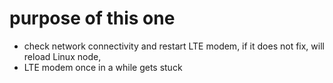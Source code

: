 # purpose of this one
- check network connectivity and restart LTE modem, if it does not fix, will reload Linux node,
- LTE modem once in a while gets stuck
